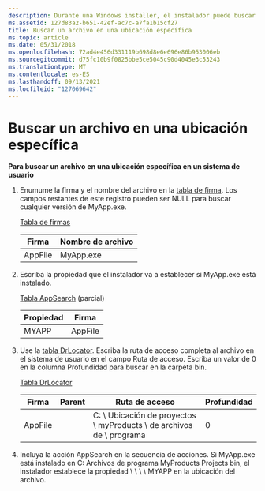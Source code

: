 ```yaml
---
description: Durante una Windows installer, el instalador puede buscar un archivo en una ubicación específica del sistema del usuario.
ms.assetid: 127d83a2-b651-42ef-ac7c-a7fa1b15cf27
title: Buscar un archivo en una ubicación específica
ms.topic: article
ms.date: 05/31/2018
ms.openlocfilehash: 72ad4e456d331119b698d8e6e696e86b953006eb
ms.sourcegitcommit: d75fc10b9f0825bbe5ce5045c90d4045e3c53243
ms.translationtype: MT
ms.contentlocale: es-ES
ms.lasthandoff: 09/13/2021
ms.locfileid: "127069642"
---
```

# <a name="searching-for-a-file-in-a-specific-location"></a>Buscar un archivo en una ubicación específica

**Para buscar un archivo en una ubicación específica en un sistema de usuario**

1.  Enumume la firma y el nombre del archivo en la [tabla de firma](signature-table.md). Los campos restantes de este registro pueden ser NULL para buscar cualquier versión de MyApp.exe.

    [Tabla de firmas](signature-table.md)

    

    | Firma          | Nombre de archivo            |
    |--------------------|----------------------|
    | AppFile<br/> | MyApp.exe<br/> |

    

     

2.  Escriba la propiedad que el instalador va a establecer si MyApp.exe está instalado.

    [Tabla AppSearch](appsearch-table.md) (parcial)

    

    | Propiedad         | Firma          |
    |------------------|--------------------|
    | MYAPP<br/> | AppFile<br/> |

    

     

3.  Use la [tabla DrLocator](drlocator-table.md). Escriba la ruta de acceso completa al archivo en el sistema de usuario en el campo Ruta de acceso. Escriba un valor de 0 en la columna Profundidad para buscar en la carpeta bin.

    [Tabla DrLocator](drlocator-table.md)

    

    | Firma          | Parent | Ruta de acceso                                                    | Profundidad        |
    |--------------------|--------|---------------------------------------------------------|--------------|
    | AppFile<br/> |        | C: \\ Ubicación de proyectos \\ myProducts \\ de archivos de \\ programa<br/> | 0<br/> |

    

     

4.  Incluya la acción AppSearch en la secuencia de acciones. Si MyApp.exe está instalado en C: Archivos de programa MyProducts Projects bin, el instalador establece la propiedad \\ \\ \\ \\ MYAPP en la ubicación del archivo.

 

 




